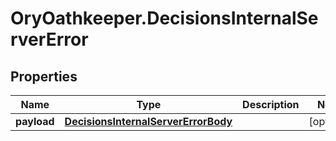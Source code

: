 # OryOathkeeper.DecisionsInternalServerError

## Properties
Name | Type | Description | Notes
------------ | ------------- | ------------- | -------------
**payload** | [**DecisionsInternalServerErrorBody**](DecisionsInternalServerErrorBody.md) |  | [optional] 


